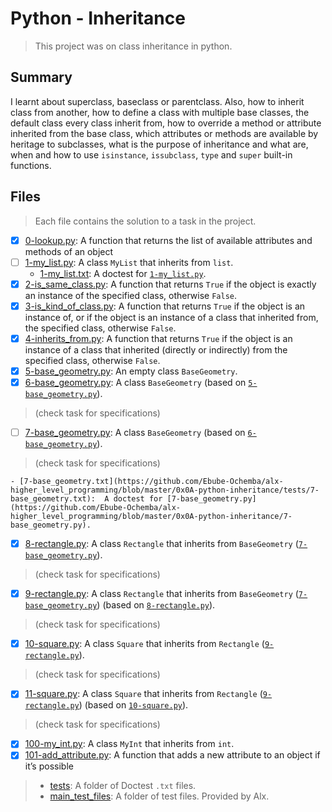 # Python - Inheritance

> This project was on class inheritance in python.

## Summary

I learnt about superclass, baseclass or parentclass. Also, how to inherit class from another, how to define a class with multiple base classes, the default class every class inherit from, how to override a method or attribute inherited from the base class, which attributes or methods are available by heritage to subclasses, what is the purpose of inheritance and what are, when and how to use `isinstance`, `issubclass`, `type` and `super` built-in functions.

## Files

> Each file contains the solution to a task in the project.

- [x] [0-lookup.py](https://github.com/Ebube-Ochemba/alx-higher_level_programming/blob/master/0x0A-python-inheritance/0-lookup.py): A function that returns the list of available attributes and methods of an object
- [ ] [1-my_list.py](https://github.com/Ebube-Ochemba/alx-higher_level_programming/blob/master/0x0A-python-inheritance/1-my_list.py): A class `MyList` that inherits from `list`.
	- [1-my_list.txt](https://github.com/Ebube-Ochemba/alx-higher_level_programming/blob/master/0x0A-python-inheritance/tests/1-my_list.txt): A doctest for [`1-my_list.py`](https://github.com/Ebube-Ochemba/alx-higher_level_programming/blob/master/0x0A-python-inheritance/1-my_list.py).
- [x] [2-is_same_class.py](https://github.com/Ebube-Ochemba/alx-higher_level_programming/blob/master/0x0A-python-inheritance/2-is_same_class.py): A function that returns `True` if the object is exactly an instance of the specified class, otherwise `False`.
- [x] [3-is_kind_of_class.py](https://github.com/Ebube-Ochemba/alx-higher_level_programming/blob/master/0x0A-python-inheritance/3-is_kind_of_class.py): A function that returns `True` if the object is an instance of, or if the object is an instance of a class that inherited from, the specified class, otherwise `False`.
- [x] [4-inherits_from.py](https://github.com/Ebube-Ochemba/alx-higher_level_programming/blob/master/0x0A-python-inheritance/4-inherits_from.py): A function that returns `True` if the object is an instance of a class that inherited (directly or indirectly) from the specified class, otherwise `False`.
- [x] [5-base_geometry.py](https://github.com/Ebube-Ochemba/alx-higher_level_programming/blob/master/0x0A-python-inheritance/5-base_geometry.py): An empty class `BaseGeometry`.
- [x] [6-base_geometry.py](https://github.com/Ebube-Ochemba/alx-higher_level_programming/blob/master/0x0A-python-inheritance/6-base_geometry.py): A class `BaseGeometry` (based on [`5-base_geometry.py`](https://github.com/Ebube-Ochemba/alx-higher_level_programming/blob/master/0x0A-python-inheritance/5-base_geometry.py)).
> (check task for specifications)
- [ ] [7-base_geometry.py](https://github.com/Ebube-Ochemba/alx-higher_level_programming/blob/master/0x0A-python-inheritance/7-base_geometry.py): A class `BaseGeometry` (based on [`6-base_geometry.py`](https://github.com/Ebube-Ochemba/alx-higher_level_programming/blob/master/0x0A-python-inheritance/6-base_geometry.py)).
> (check task for specifications)

	- [7-base_geometry.txt](https://github.com/Ebube-Ochemba/alx-higher_level_programming/blob/master/0x0A-python-inheritance/tests/7-base_geometry.txt):  A doctest for [7-base_geometry.py](https://github.com/Ebube-Ochemba/alx-higher_level_programming/blob/master/0x0A-python-inheritance/7-base_geometry.py).
- [x] [8-rectangle.py](https://github.com/Ebube-Ochemba/alx-higher_level_programming/blob/master/0x0A-python-inheritance/8-rectangle.py):  A class `Rectangle` that inherits from `BaseGeometry` ([`7-base_geometry.py`](https://github.com/Ebube-Ochemba/alx-higher_level_programming/blob/master/0x0A-python-inheritance/7-base_geometry.py)).
> (check task for specifications)
- [x] [9-rectangle.py](https://github.com/Ebube-Ochemba/alx-higher_level_programming/blob/master/0x0A-python-inheritance/9-rectangle.py): A class `Rectangle` that inherits from `BaseGeometry` ([`7-base_geometry.py`](https://github.com/Ebube-Ochemba/alx-higher_level_programming/blob/master/0x0A-python-inheritance/7-base_geometry.py)) (based on [`8-rectangle.py`](https://github.com/Ebube-Ochemba/alx-higher_level_programming/blob/master/0x0A-python-inheritance/8-rectangle.py)).
> (check task for specifications)
- [x] [10-square.py](https://github.com/Ebube-Ochemba/alx-higher_level_programming/blob/master/0x0A-python-inheritance/10-square.py): A class `Square` that inherits from `Rectangle` ([`9-rectangle.py`](https://github.com/Ebube-Ochemba/alx-higher_level_programming/blob/master/0x0A-python-inheritance/9-rectangle.py)).
> (check task for specifications)
- [x] [11-square.py](https://github.com/Ebube-Ochemba/alx-higher_level_programming/blob/master/0x0A-python-inheritance/11-square.py): A class `Square` that inherits from `Rectangle` ([`9-rectangle.py`](https://github.com/Ebube-Ochemba/alx-higher_level_programming/blob/master/0x0A-python-inheritance/9-rectangle.py)) (based on [`10-square.py`](https://github.com/Ebube-Ochemba/alx-higher_level_programming/blob/master/0x0A-python-inheritance/10-square.py)).
> (check task for specifications)
- [x] [100-my_int.py](https://github.com/Ebube-Ochemba/alx-higher_level_programming/blob/master/0x0A-python-inheritance/100-my_int.py): A class `MyInt` that inherits from `int`.
- [x] [101-add_attribute.py](https://github.com/Ebube-Ochemba/alx-higher_level_programming/blob/master/0x0A-python-inheritance/101-add_attribute.py): A function that adds a new attribute to an object if it’s possible

> - [tests](https://github.com/Ebube-Ochemba/alx-higher_level_programming/tree/master/0x0A-python-inheritance/tests): A folder of Doctest `.txt` files.
> - [main_test_files](https://github.com/Ebube-Ochemba/alx-higher_level_programming/blob/master/0x0A-python-inheritance/main_test_files): A folder of test files. Provided by Alx.
